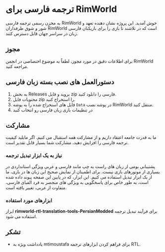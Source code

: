 # ترجمه فارسی برای RimWorld

به مخزن رسمی ترجمه فارسی RimWorld خوش آمدید. این پروژه نشان دهنده تعهد و شور و شوق طرفداران RimWorld است که در تلاشند تا بازی را برای بازیکنان فارسی زبان در سراسر جهان قابل دسترس کنند.

## مجوز

برای اطلاعات دقیق در مورد مجوز، لطفاً به موضوع اختصاصی در انجمن RimWorld مراجعه کنید.

## دستورالعمل های نصب بسته زبان فارسی

1. به بخش Releases بروید و فایل zip فارسی را دانلود کنید.
2. محتویات فایل zip را استخراج کنید.
3. فایل های استخراج شده را به پوشه `Data` در پوشه نصب RimWorld منتقل کنید.
4. در تنظیمات بازی زبان فارسی رو انتخاب کنید

## مشارکت

ما به قدرت جامعه اعتقاد داریم و از مشارکت همه استقبال می کنیم. اگر مایلید کیفیت ترجمه فارسی را افزایش دهید، مشارکت شما بسیار قابل تقدیر است.

### نیاز به یک ابزار تبدیل ترجمه

پشتیبانی بومی از زبان های راست به چپ مانند فارسی و عربی ویژگی استانداردی در بسیاری از موتورهای بازی نیست. برای اطمینان از نمایش صحیح این زبان ها در بازی، ما از یک ابزار تبدیل استفاده می کنیم. این ابزار، که در پایین این صفحه پیوند داده شده است، به طور خاص برای پاسخگویی به ویژگی های منحصر به فرد الفبای فارسی، متفاوت از عربی، تغییر یافته است.

### ابزارهای مورد استفاده

ابزار **rimworld-rtl-translation-tools-PersianModded** برای فرآیند تبدیل ترجمه استفاده می شود.

## تشکر

- یادداشت ویژه به mtimoustafa برای فراهم کردن ابزارهای ترجمه RTL.
